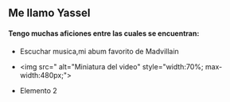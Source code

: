 ## **Me llamo Yassel**

#### Tengo muchas aficiones entre las cuales se encuentran:

- Escuchar musica,mi abum favorito de Madvillain
- 
    <img src=" alt="Miniatura del video" style="width:70%; max-width:480px;">

- Elemento 2

   <!--Comentario no visible-->




